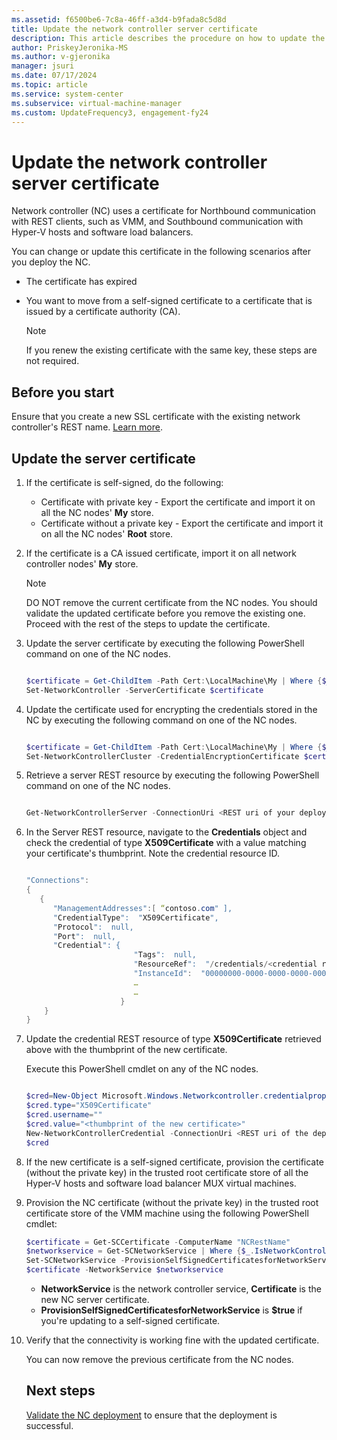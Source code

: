 ```yaml
---
ms.assetid: f6500be6-7c8a-46ff-a3d4-b9fada8c5d8d
title: Update the network controller server certificate
description: This article describes the procedure on how to update the network controller's server certificate.
author: PriskeyJeronika-MS
ms.author: v-gjeronika
manager: jsuri
ms.date: 07/17/2024
ms.topic: article
ms.service: system-center
ms.subservice: virtual-machine-manager
ms.custom: UpdateFrequency3, engagement-fy24
---
```



# Update the network controller server certificate



  Network controller (NC) uses a certificate for Northbound communication with REST clients, such as VMM, and Southbound communication with Hyper-V hosts and software load balancers.

  You can change or update this certificate in the following scenarios after you deploy the NC.

- The certificate has expired
- You want to move from a self-signed certificate to a certificate that is issued by a certificate authority (CA).

  > [!NOTE]
  > If you renew the existing certificate with the same key, these steps are not required.

## Before you start

 Ensure that you create a new SSL certificate with the existing network controller's REST name. [Learn more](sdn-controller.md#set-up-the-security-certificates).

## Update the server certificate

1. If the certificate is self-signed, do the following:

   - Certificate with private key - Export the certificate and import it on all the NC nodes' **My** store.
   - Certificate without a private key - Export the certificate and import it on all the NC nodes' **Root** store.

2. If the certificate is a CA issued certificate, import it on all network controller nodes' **My** store.

   > [!NOTE]
   > DO NOT remove the current certificate from the NC nodes. You should validate the updated certificate before you remove the existing one. Proceed with the rest of the steps to update the certificate.

3. Update the server certificate by executing the following PowerShell command on one of the NC nodes.

   ```powershell

   $certificate = Get-ChildItem -Path Cert:\LocalMachine\My | Where {$_.Thumbprint -eq “Thumbprint of new certificate”}
   Set-NetworkController -ServerCertificate $certificate
   ```

4. Update the certificate used for encrypting the credentials stored in the NC by executing the following command on one of the NC nodes.

   ```powershell

   $certificate = Get-ChildItem -Path Cert:\LocalMachine\My | Where {$_.Thumbprint -eq “Thumbprint of new certificate”}
   Set-NetworkControllerCluster -CredentialEncryptionCertificate $certificate
   ```

5. Retrieve a server REST resource by executing the following PowerShell command on one of the NC nodes.

   ```powershell

   Get-NetworkControllerServer -ConnectionUri <REST uri of your deployment>
   ```

6. In the Server REST resource, navigate to the **Credentials** object and check the credential of type **X509Certificate** with a value matching your certificate's thumbprint. Note the credential resource ID.

   ```powershell

   "Connections":
   {
      {
         "ManagementAddresses":[ “contoso.com" ],                  
         "CredentialType":  "X509Certificate",
         "Protocol":  null,
         "Port":  null,
         "Credential": {
                           "Tags":  null,
                           "ResourceRef":  "/credentials/<credential resource Id>,
                           "InstanceId":  "00000000-0000-0000-0000-000000000000",
                           …
                           …
                        }
       }   
   }
   ```

7. Update the credential REST resource of type **X509Certificate** retrieved above with the thumbprint of the new certificate.

   Execute this PowerShell cmdlet on any of the NC nodes.

   ```powershell

   $cred=New-Object Microsoft.Windows.Networkcontroller.credentialproperties
   $cred.type="X509Certificate"
   $cred.username=""
   $cred.value="<thumbprint of the new certificate>"
   New-NetworkControllerCredential -ConnectionUri <REST uri of the deployment> -ResourceId <credential resource Id> -Properties
   $cred
   ```

8. If the new certificate is a self-signed certificate, provision the certificate (without the private key) in the trusted root certificate store of all the Hyper-V hosts and software load balancer MUX virtual machines.

9. Provision the NC certificate (without the private key) in the trusted root certificate store of the VMM machine using the following PowerShell cmdlet:

   ```powershell
   $certificate = Get-SCCertificate -ComputerName "NCRestName"
   $networkservice = Get-SCNetworkService | Where {$_.IsNetworkController -eq $true}
   Set-SCNetworkService -ProvisionSelfSignedCertificatesforNetworkService $true -Certificate
   $certificate -NetworkService $networkservice
   ```
   - **NetworkService** is the network controller service, **Certificate** is the new NC server certificate.
   - **ProvisionSelfSignedCertificatesforNetworkService** is **$true** if you're updating to a self-signed certificate.

10. Verify that the connectivity is working fine with the updated certificate.

    You can now remove the previous certificate from the NC nodes.

    ## Next steps
    [Validate the NC deployment](sdn-controller.md#validate-the-deployment) to ensure that the deployment is successful.
